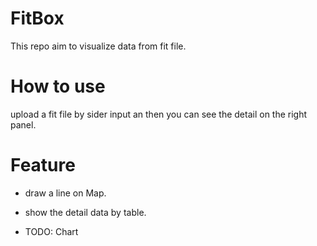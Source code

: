 # FitBox

This repo aim to visualize data from fit file.

# How to use

upload a fit file by sider input an then you can see the detail on the right panel.

# Feature

- draw a line on Map.

- show the detail data by table.

- TODO: Chart
